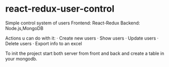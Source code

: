 # react-redux-user-control
Simple control system of users
Frontend: React-Redux
Backend: Node.js,MongoDB

Actions u can do with it:
  · Create new users
  · Show users
  · Update users
  · Delete users
  · Export info to an excel

To init the project start both server from front and back and create a table in your mongodb.
